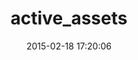 ---
layout: post
title:  "active_assets"
repo:   "shwoodard/active_assets"
date:   2015-02-18 17:20:06
gemurl: http://github.com/shwoodard/active_assets
---